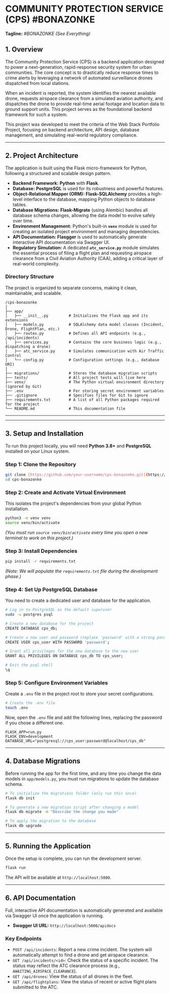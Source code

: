 # COMMUNITY PROTECTION SERVICE (CPS) #BONAZONKE

**Tagline:** *#BONAZONKE (See Everything)*

## 1. Overview

The Community Protection Service (CPS) is a backend application designed to power a next-generation, rapid-response security system for urban communities. The core concept is to drastically reduce response times to crime alerts by leveraging a network of automated surveillance drones dispatched from local stations.

When an incident is reported, the system identifies the nearest available drone, requests airspace clearance from a simulated aviation authority, and dispatches the drone to provide real-time aerial footage and location data to ground support units. This project serves as the foundational backend framework for such a system.

This project was developed to meet the criteria of the Web Stack Portfolio Project, focusing on backend architecture, API design, database management, and simulating real-world regulatory compliance.

---

## 2. Project Architecture

The application is built using the Flask micro-framework for Python, following a structured and scalable design pattern.

* **Backend Framework:** **Python** with **Flask**.
* **Database:** **PostgreSQL** is used for its robustness and powerful features.
* **Object-Relational Mapper (ORM):** **Flask-SQLAlchemy** provides a high-level interface to the database, mapping Python objects to database tables.
* **Database Migrations:** **Flask-Migrate** (using Alembic) handles all database schema changes, allowing the data model to evolve safely over time.
* **Environment Management:** Python's built-in **`venv`** module is used for creating an isolated project environment and managing dependencies.
* **API Documentation:** **Flasgger** is used to automatically generate interactive API documentation via Swagger UI.
* **Regulatory Simulation:** A dedicated **`atc_service.py`** module simulates the essential process of filing a flight plan and requesting airspace clearance from a Civil Aviation Authority (CAA), adding a critical layer of real-world complexity.


### Directory Structure

The project is organized to separate concerns, making it clean, maintainable, and scalable.

```
/cps-bonazonke
|
├── app/
│   ├── __init__.py         # Initializes the Flask app and its extensions
│   ├── models.py           # SQLAlchemy data model classes (Incident, Drone, FlightPlan, etc.)
│   ├── routes.py           # Defines all API endpoints (e.g., /api/incidents)
│   ├── services.py         # Contains the core business logic (e.g., dispatching a drone)
│   ├── atc_service.py      # Simulates communication with Air Traffic Control
│   └── config.py           # Configuration settings (e.g., database URI)
|
├── migrations/             # Stores the database migration scripts
├── tests/                  # All project tests will live here
├── venv/                   # The Python virtual environment directory (ignored by Git)
├── .env                    # For storing secret environment variables
├── .gitignore              # Specifies files for Git to ignore
├── requirements.txt        # A list of all Python packages required for the project
└── README.md               # This documentation file
```


---
---

## 3. Setup and Installation

To run this project locally, you will need **Python 3.8+** and **PostgreSQL** installed on your Linux system.

### Step 1: Clone the Repository

```bash
git clone [https://github.com/your-username/cps-bonazonke.git](https://github.com/your-username/cps-bonazonke.git)
cd cps-bonazonke
```

### Step 2: Create and Activate Virtual Environment

This isolates the project's dependencies from your global Python installation.

```bash
python3 -m venv venv
source venv/bin/activate
```
*(You must run `source venv/bin/activate` every time you open a new terminal to work on this project.)*

### Step 3: Install Dependencies

```bash
pip install -r requirements.txt
```
*(Note: We will populate the `requirements.txt` file during the development phase.)*

### Step 4: Set Up PostgreSQL Database

You need to create a dedicated user and database for the application.

```bash
# Log in to PostgreSQL as the default superuser
sudo -u postgres psql

# Create a new database for the project
CREATE DATABASE cps_db;

# Create a new user and password (replace 'password' with a strong password)
CREATE USER cps_user WITH PASSWORD 'password';

# Grant all privileges for the new database to the new user
GRANT ALL PRIVILEGES ON DATABASE cps_db TO cps_user;

# Exit the psql shell
\q
```

### Step 5: Configure Environment Variables

Create a `.env` file in the project root to store your secret configurations.

```bash
# Create the .env file
touch .env
```

Now, open the `.env` file and add the following lines, replacing the password if you chose a different one.

```
FLASK_APP=run.py
FLASK_ENV=development
DATABASE_URL="postgresql://cps_user:password@localhost/cps_db"
```

---

## 4. Database Migrations

Before running the app for the first time, and any time you change the data models in `app/models.py`, you must run migrations to update the database schema.

```bash
# To initialize the migrations folder (only run this once)
flask db init

# To generate a new migration script after changing a model
flask db migrate -m "Describe the change you made"

# To apply the migration to the database
flask db upgrade
```

---

## 5. Running the Application

Once the setup is complete, you can run the development server.

```bash
flask run
```

The API will be available at `http://localhost:5000`.

---

## 6. API Documentation

Full, interactive API documentation is automatically generated and available via Swagger UI once the application is running.

* **Swagger UI URL:** `http://localhost:5000/apidocs`

### Key Endpoints

* `POST /api/incidents`: Report a new crime incident. The system will automatically attempt to find a drone and get airspace clearance.
* `GET /api/incidents/<id>`: Check the status of a specific incident. The status may reflect the ATC clearance process (e.g., `AWAITING_AIRSPACE_CLEARANCE`).
* `GET /api/drones`: View the status of all drones in the fleet.
* `GET /api/flightplans`: View the status of recent or active flight plans submitted to the ATC.
